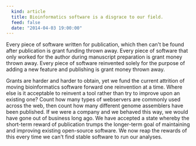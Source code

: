 ```yaml
---
  kind: article
  title: Bioinformatics software is a disgrace to our field.
  feed: false
  date: "2014-04-03 19:00:00"
---
```


Every piece of software written for publication, which then can't be found
after publication is grant funding thrown away. Every piece of software that
only worked for the author during manuscript preparation is grant money thrown
away. Every piece of software reinvented solely for the purpose of adding a new
feature and publishing is grant money thrown away.

Grants are harder and harder to obtain, yet we fund the current attrition of
moving bioinformatics software forward one reinvention at a time. Where else is
it acceptable to reinvent a tool rather than try to improve upon an existing
one? Count how many types of webservers are commonly used across the web, then
count how many different genome assemblers have been published. If we were a
company and we behaved this way, we would have gone out of business long ago.
We have accepted a state whereby the short-term reward of publication trumps
the longer-term goal of maintaining and improving existing open-source
software. We now reap the rewards of this every time we can't find stable
software to run our analyses.
